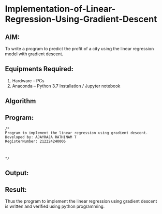 # Implementation-of-Linear-Regression-Using-Gradient-Descent

## AIM:
To write a program to predict the profit of a city using the linear regression model with gradient descent.

## Equipments Required:
1. Hardware – PCs
2. Anaconda – Python 3.7 Installation / Jupyter notebook

## Algorithm




## Program:
```
/*
Program to implement the linear regression using gradient descent.
Developed by: AJAYRAJA RATHINAM T 
RegisterNumber: 212224240006


 
*/
```

## Output:




## Result:
Thus the program to implement the linear regression using gradient descent is written and verified using python programming.
